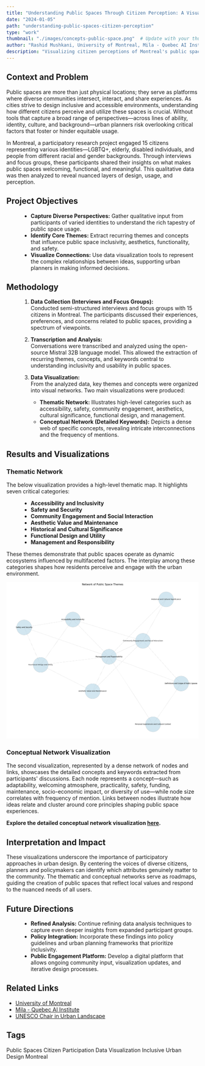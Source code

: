 ```yaml
---
title: "Understanding Public Spaces Through Citizen Perception: A Visual Exploration"
date: "2024-01-05"
path: "understanding-public-spaces-citizen-perception"
type: "work"
thumbnail: "./images/concepts-public-space.png"  # Update with your thumbnail image path
author: "Rashid Mushkani, University of Montreal, Mila - Quebec AI Institute"
description: "Visualizing citizen perceptions of Montreal's public spaces to reveal underlying themes, concepts, and opportunities for inclusive urban design."
---
```


## Context and Problem

Public spaces are more than just physical locations; they serve as platforms where diverse communities intersect, interact, and share experiences. As cities strive to design inclusive and accessible environments, understanding how different citizens perceive and utilize these spaces is crucial. Without tools that capture a broad range of perspectives—across lines of ability, identity, culture, and background—urban planners risk overlooking critical factors that foster or hinder equitable usage.

In Montreal, a participatory research project engaged 15 citizens representing various identities—LGBTQ+, elderly, disabled individuals, and people from different racial and gender backgrounds. Through interviews and focus groups, these participants shared their insights on what makes public spaces welcoming, functional, and meaningful. This qualitative data was then analyzed to reveal nuanced layers of design, usage, and perception.

## Project Objectives

<div style="margin-left: 40px;">

- **Capture Diverse Perspectives:** Gather qualitative input from participants of varied identities to understand the rich tapestry of public space usage.
- **Identify Core Themes:** Extract recurring themes and concepts that influence public space inclusivity, aesthetics, functionality, and safety.
- **Visualize Connections:** Use data visualization tools to represent the complex relationships between ideas, supporting urban planners in making informed decisions.

</div>

## Methodology

<div style="margin-left: 40px;">

1. **Data Collection (Interviews and Focus Groups):**  
   Conducted semi-structured interviews and focus groups with 15 citizens in Montreal. The participants discussed their experiences, preferences, and concerns related to public spaces, providing a spectrum of viewpoints.

2. **Transcription and Analysis:**  
   Conversations were transcribed and analyzed using the open-source Mistral 32B language model. This allowed the extraction of recurring themes, concepts, and keywords central to understanding inclusivity and usability in public spaces.

3. **Data Visualization:**  
   From the analyzed data, key themes and concepts were organized into visual networks. Two main visualizations were produced:
   
   - **Thematic Network:** Illustrates high-level categories such as accessibility, safety, community engagement, aesthetics, cultural significance, functional design, and management.
   - **Conceptual Network (Detailed Keywords):** Depicts a dense web of specific concepts, revealing intricate interconnections and the frequency of mentions.

</div>

## Results and Visualizations

### Thematic Network

The below visualization provides a high-level thematic map. It highlights seven critical categories:

<div style="margin-left: 40px;">

- **Accessibility and Inclusivity**
- **Safety and Security**
- **Community Engagement and Social Interaction**
- **Aesthetic Value and Maintenance**
- **Historical and Cultural Significance**
- **Functional Design and Utility**
- **Management and Responsibility**

</div>

These themes demonstrate that public spaces operate as dynamic ecosystems influenced by multifaceted factors. The interplay among these categories shapes how residents perceive and engage with the urban environment.

![Thematic Network Visualization](./images/thematic_network.png)

### Conceptual Network Visualization

The second visualization, represented by a dense network of nodes and links, showcases the detailed concepts and keywords extracted from participants' discussions. Each node represents a concept—such as adaptability, welcoming atmosphere, practicality, safety, funding, maintenance, socio-economic impact, or diversity of use—while node size correlates with frequency of mention. Links between nodes illustrate how ideas relate and cluster around core principles shaping public space experiences.


**Explore the detailed conceptual network visualization [here](https://mid-spaces.github.io/landing-page/nodesplot.html).**

## Interpretation and Impact

These visualizations underscore the importance of participatory approaches in urban design. By centering the voices of diverse citizens, planners and policymakers can identify which attributes genuinely matter to the community. The thematic and conceptual networks serve as roadmaps, guiding the creation of public spaces that reflect local values and respond to the nuanced needs of all users.

## Future Directions

<div style="margin-left: 40px;">

- **Refined Analysis:** Continue refining data analysis techniques to capture even deeper insights from expanded participant groups.
- **Policy Integration:** Incorporate these findings into policy guidelines and urban planning frameworks that prioritize inclusivity.
- **Public Engagement Platform:** Develop a digital platform that allows ongoing community input, visualization updates, and iterative design processes.

</div>

## Related Links

- [University of Montreal](https://www.umontreal.ca/)
- [Mila - Quebec AI Institute](https://mila.quebec/en)
- [UNESCO Chair in Urban Landscape](https://unesco-studio.umontreal.ca/)

## Tags

<div class="tags">
  <span class="tag">Public Spaces</span>
  <span class="tag">Citizen Participation</span>
  <span class="tag">Data Visualization</span>
  <span class="tag">Inclusive Urban Design</span>
  <span class="tag">Montreal</span>
</div>

